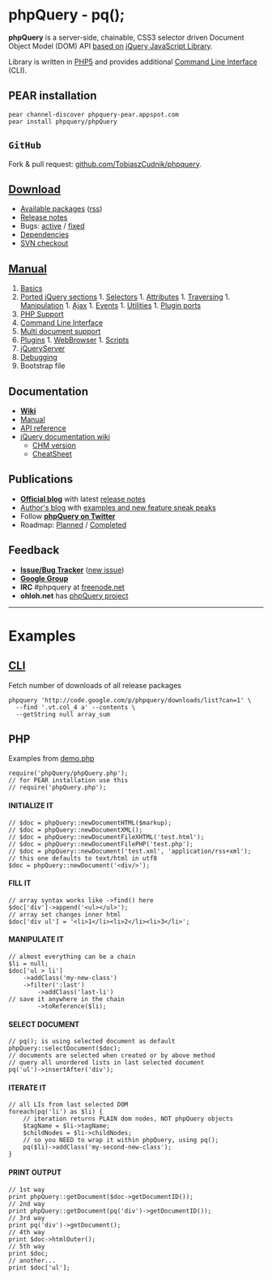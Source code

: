 # phpQuery - pq(); #
**phpQuery** is a server-side, chainable, CSS3 selector driven Document Object Model (DOM) API [based on](http://code.google.com/p/phpquery/wiki/jQueryPortingState) [jQuery JavaScript Library](http://jquery.com/).

Library is written in [PHP5](http://code.google.com/p/phpquery/wiki/Dependencies) and provides additional [Command Line Interface](http://code.google.com/p/phpquery/wiki/CommandLineInterface) (CLI).

## PEAR installation ##
```
pear channel-discover phpquery-pear.appspot.com  
pear install phpquery/phpQuery 
```

## `GitHub` ##
Fork & pull request: [github.com/TobiaszCudnik/phpquery](https://github.com/TobiaszCudnik/phpquery).

## [Download](http://code.google.com/p/phpquery/downloads/list) ##
  * [Available packages](http://code.google.com/p/phpquery/downloads/list) ([rss](http://code.google.com/feeds/p/phpquery/downloads/basic))
  * [Release notes](http://phpquery-library.blogspot.com/search/label/release)
  * Bugs: [active](http://code.google.com/p/phpquery/issues/list?can=2&q=label%3AType-Defect) / [fixed](http://code.google.com/p/phpquery/issues/list?can=1&q=label%3AType-Defect%20status%3AFixed)
  * [Dependencies](http://code.google.com/p/phpquery/wiki/Dependencies)
  * [SVN checkout](http://code.google.com/p/phpquery/wiki/SVNCheckout)

## [Manual](http://code.google.com/p/phpquery/wiki/Manual) ##
  1. [Basics](http://code.google.com/p/phpquery/wiki/Basics)
  1. [Ported jQuery sections](http://code.google.com/p/phpquery/wiki/jQueryPortingState)
    1. [Selectors](http://code.google.com/p/phpquery/wiki/Selectors)
    1. [Attributes](http://code.google.com/p/phpquery/wiki/Attributes)
    1. [Traversing](http://code.google.com/p/phpquery/wiki/Traversing)
    1. [Manipulation](http://code.google.com/p/phpquery/wiki/Manipulation)
    1. [Ajax](http://code.google.com/p/phpquery/wiki/Ajax)
    1. [Events](http://code.google.com/p/phpquery/wiki/Events)
    1. [Utilities](http://code.google.com/p/phpquery/wiki/Utilities)
    1. [Plugin ports](http://code.google.com/p/phpquery/wiki/PluginsClientSidePorts)
  1. [PHP Support](http://code.google.com/p/phpquery/wiki/PHPSupport)
  1. [Command Line Interface](http://code.google.com/p/phpquery/wiki/CommandLineInterface)
  1. [Multi document support](http://code.google.com/p/phpquery/wiki/MultiDocumentSupport)
  1. [Plugins](http://code.google.com/p/phpquery/wiki/PluginsServerSide)
    1. [WebBrowser](http://code.google.com/p/phpquery/wiki/WebBrowser)
    1. [Scripts](http://code.google.com/p/phpquery/wiki/ScriptsPlugin)
  1. [jQueryServer](http://code.google.com/p/phpquery/wiki/jQueryServer)
  1. [Debugging](http://code.google.com/p/phpquery/wiki/Debugging)
  1. Bootstrap file

## Documentation ##
  * **[Wiki](http://code.google.com/p/phpquery/w/list)**
  * [Manual](http://code.google.com/p/phpquery/wiki/Manual)
  * [API reference](http://meta20.net/phpquery-api/)
  * [jQuery documentation wiki](http://docs.jquery.com/Main_Page)
    * [CHM version](http://www.box.net/index.php?rm=box_download_shared_file&file_id=f_196697302&shared_name=p5gk0bnk94)
    * [CheatSheet](http://colorcharge.com/wp-content/uploads/2007/12/jquery12_colorcharge.png)

## Publications ##
  * **[Official blog](http://phpquery-library.blogspot.com/)** with latest [release notes](http://phpquery-library.blogspot.com/search/label/release)
  * [Author's blog](http://tobiasz123.wordpress.com/) with [examples and new feature sneak peaks](http://tobiasz123.wordpress.com/tag/phpquery/)
  * Follow **[phpQuery on Twitter](http://twitter.com/phpQuery)**
  * Roadmap: [Planned](http://code.google.com/p/phpquery/issues/list?q=label%3AEnhancement&can=2&sort=milestone) / [Completed](http://code.google.com/p/phpquery/issues/list?can=1&q=label%3AEnhancement%20status%3AFixed&sort=milestone)

## Feedback ##
  * **[Issue/Bug Tracker](http://code.google.com/p/phpquery/issues/list?sort=milestone)** ([new issue](http://code.google.com/p/phpquery/issues/entry))
  * **[Google Group](http://groups.google.com/group/phpquery/topics?gvc=2)**
  * **IRC** #phpquery at [freenode.net](http://freenode.net/)
  * **ohloh.net** has [phpQuery project](https://www.ohloh.net/projects/phpquery)

---

# Examples #
## [CLI](CommandLineInterface.md) ##
Fetch number of downloads of all release packages
```
phpquery 'http://code.google.com/p/phpquery/downloads/list?can=1' \
  --find '.vt.col_4 a' --contents \
  --getString null array_sum
```
## PHP ##
Examples from [demo.php](http://code.google.com/p/phpquery/source/browse/branches/dev/demo.php)
```
require('phpQuery/phpQuery.php');
// for PEAR installation use this
// require('phpQuery.php');
```

#### INITIALIZE IT ####
```
// $doc = phpQuery::newDocumentHTML($markup);
// $doc = phpQuery::newDocumentXML();
// $doc = phpQuery::newDocumentFileXHTML('test.html');
// $doc = phpQuery::newDocumentFilePHP('test.php');
// $doc = phpQuery::newDocument('test.xml', 'application/rss+xml');
// this one defaults to text/html in utf8
$doc = phpQuery::newDocument('<div/>');
```

#### FILL IT ####
```
// array syntax works like ->find() here
$doc['div']->append('<ul></ul>');
// array set changes inner html
$doc['div ul'] = '<li>1</li><li>2</li><li>3</li>';
```

#### MANIPULATE IT ####
```
// almost everything can be a chain
$li = null;
$doc['ul > li']
	->addClass('my-new-class')
	->filter(':last')
		->addClass('last-li')
// save it anywhere in the chain
		->toReference($li);
```

#### SELECT DOCUMENT ####
```
// pq(); is using selected document as default
phpQuery::selectDocument($doc);
// documents are selected when created or by above method
// query all unordered lists in last selected document
pq('ul')->insertAfter('div');
```

#### ITERATE IT ####
```
// all LIs from last selected DOM
foreach(pq('li') as $li) {
	// iteration returns PLAIN dom nodes, NOT phpQuery objects
	$tagName = $li->tagName;
	$childNodes = $li->childNodes;
	// so you NEED to wrap it within phpQuery, using pq();
	pq($li)->addClass('my-second-new-class');
}
```

#### PRINT OUTPUT ####
```
// 1st way
print phpQuery::getDocument($doc->getDocumentID());
// 2nd way
print phpQuery::getDocument(pq('div')->getDocumentID());
// 3rd way
print pq('div')->getDocument();
// 4th way
print $doc->htmlOuter();
// 5th way
print $doc;
// another...
print $doc['ul'];
```